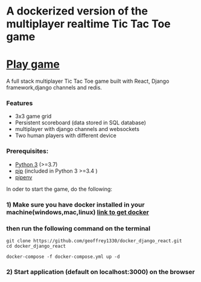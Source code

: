 # A dockerized version of the multiplayer realtime Tic Tac Toe game

# [Play game](https://jedah.netlify.app/) 

A full stack multiplayer Tic Tac Toe game built with React, Django framework,django channels and redis.

### Features
- 3x3 game grid
- Persistent scoreboard (data stored in SQL database)
- multiplayer with django channels and websockets
- Two human players with different device

### Prerequisites:
- [Python 3](https://www.python.org) (>=3.7)
- [pip](https://pip.pypa.io/en/stable/installing/) (included in Python 3 >=3.4 )
- [pipenv](https://docs.pipenv.org/en/latest/)

In oder to start the game, do the following:

### 1) Make sure you have docker installed in your machine(windows,mac,linux) [link to get docker](https://docs.docker.com/get-docker/)


### then run the following command on the terminal
```
git clone https://github.com/geoffrey1330/docker_django_react.git
cd docker_django_react

docker-compose -f docker-compose.yml up -d

```

### 2) Start application (default on localhost:3000) on the browser


